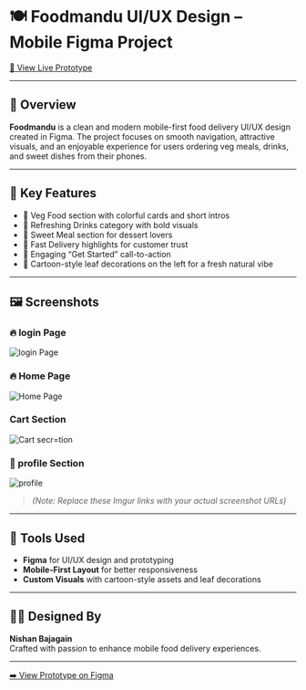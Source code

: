 # 🍽️ Foodmandu UI/UX Design – Mobile Figma Project

[🔗 View Live Prototype](https://www.figma.com/proto/Lum5z4H9xLPjVP0aKDWND0?node-id=0-1)

---

## 📱 Overview

**Foodmandu** is a clean and modern mobile-first food delivery UI/UX design created in Figma. The project focuses on smooth navigation, attractive visuals, and an enjoyable experience for users ordering veg meals, drinks, and sweet dishes from their phones.

---

## 🌟 Key Features

- 🥗 Veg Food section with colorful cards and short intros  
- 🍹 Refreshing Drinks category with bold visuals  
- 🍰 Sweet Meal section for dessert lovers  
- 🚚 Fast Delivery highlights for customer trust  
- 📩 Engaging “Get Started” call-to-action  
- 🍃 Cartoon-style leaf decorations on the left for a fresh natural vibe

---

## 🖼️ Screenshots

### 🔥 login Page 
![login Page](https://i.imgur.com/Zz73gB8.png)

### 🔥 Home Page  
![Home Page](https://i.imgur.com/4fqAlXK.png)

### Cart Section  
![Cart secr=tion](https://i.imgur.com/lEdLO1Q.png)

### 🚚 profile Section  
![profile]()

> *(Note: Replace these Imgur links with your actual screenshot URLs)*

---

## 🎨 Tools Used

- **Figma** for UI/UX design and prototyping  
- **Mobile-First Layout** for better responsiveness  
- **Custom Visuals** with cartoon-style assets and leaf decorations  

---

## 👨‍🎨 Designed By

**Nishan Bajagain**  
Crafted with passion to enhance mobile food delivery experiences.

---

[➡️ View Prototype on Figma](https://www.figma.com/proto/Lum5z4H9xLPjVP0aKDWND0?node-id=0-1)
